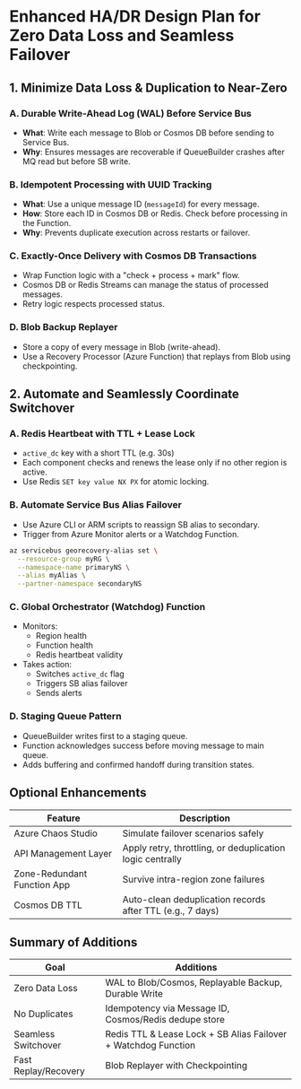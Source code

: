 # Enhanced HA/DR Design Plan for Zero Data Loss and Seamless Failover

## 1. Minimize Data Loss & Duplication to Near-Zero

### A. Durable Write-Ahead Log (WAL) Before Service Bus

- **What**: Write each message to Blob or Cosmos DB before sending to Service Bus.
- **Why**: Ensures messages are recoverable if QueueBuilder crashes after MQ read but before SB write.

### B. Idempotent Processing with UUID Tracking

- **What**: Use a unique message ID (`messageId`) for every message.
- **How**: Store each ID in Cosmos DB or Redis. Check before processing in the Function.
- **Why**: Prevents duplicate execution across restarts or failover.

### C. Exactly-Once Delivery with Cosmos DB Transactions

- Wrap Function logic with a "check + process + mark" flow.
- Cosmos DB or Redis Streams can manage the status of processed messages.
- Retry logic respects processed status.

### D. Blob Backup Replayer

- Store a copy of every message in Blob (write-ahead).
- Use a Recovery Processor (Azure Function) that replays from Blob using checkpointing.



## 2. Automate and Seamlessly Coordinate Switchover

### A. Redis Heartbeat with TTL + Lease Lock

- `active_dc` key with a short TTL (e.g. 30s)
- Each component checks and renews the lease only if no other region is active.
- Use Redis `SET key value NX PX` for atomic locking.

### B. Automate Service Bus Alias Failover

- Use Azure CLI or ARM scripts to reassign SB alias to secondary.
- Trigger from Azure Monitor alerts or a Watchdog Function.

```bash
az servicebus georecovery-alias set \
  --resource-group myRG \
  --namespace-name primaryNS \
  --alias myAlias \
  --partner-namespace secondaryNS
```

### C. Global Orchestrator (Watchdog) Function

- Monitors:
  - Region health
  - Function health
  - Redis heartbeat validity
- Takes action:
  - Switches `active_dc` flag
  - Triggers SB alias failover
  - Sends alerts

### D. Staging Queue Pattern

- QueueBuilder writes first to a staging queue.
- Function acknowledges success before moving message to main queue.
- Adds buffering and confirmed handoff during transition states.



## Optional Enhancements

| Feature                     | Description                                                  |
|-----------------------------|--------------------------------------------------------------|
| Azure Chaos Studio          | Simulate failover scenarios safely                          |
| API Management Layer        | Apply retry, throttling, or deduplication logic centrally    |
| Zone-Redundant Function App | Survive intra-region zone failures                          |
| Cosmos DB TTL               | Auto-clean deduplication records after TTL (e.g., 7 days)    |



## Summary of Additions

| Goal                   | Additions                                                      |
|------------------------|----------------------------------------------------------------|
| Zero Data Loss         | WAL to Blob/Cosmos, Replayable Backup, Durable Write           |
| No Duplicates          | Idempotency via Message ID, Cosmos/Redis dedupe store          |
| Seamless Switchover    | Redis TTL & Lease Lock + SB Alias Failover + Watchdog Function |
| Fast Replay/Recovery   | Blob Replayer with Checkpointing                               |